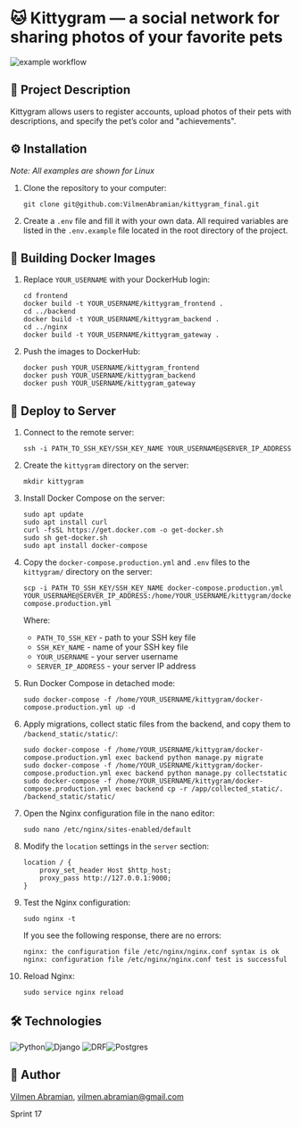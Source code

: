 # 🐱 Kittygram — a social network for sharing photos of your favorite pets
![example workflow](https://github.com/VilmenAbramian/kittygram_final/actions/workflows/main.yml/badge.svg)

## 📖 Project Description

Kittygram allows users to register accounts, upload photos of their pets with descriptions, and specify the pet’s color and "achievements".

## ⚙️ Installation
<i>Note: All examples are shown for Linux</i><br>
1. Clone the repository to your computer:
    ```
    git clone git@github.com:VilmenAbramian/kittygram_final.git
    ```
2. Create a `.env` file and fill it with your own data. All required variables are listed in the `.env.example` file located in the root directory of the project.

## 🐳 Building Docker Images

1. Replace `YOUR_USERNAME` with your DockerHub login:
    ```
    cd frontend
    docker build -t YOUR_USERNAME/kittygram_frontend .
    cd ../backend
    docker build -t YOUR_USERNAME/kittygram_backend .
    cd ../nginx
    docker build -t YOUR_USERNAME/kittygram_gateway . 
    ```
2. Push the images to DockerHub:
    ```
    docker push YOUR_USERNAME/kittygram_frontend
    docker push YOUR_USERNAME/kittygram_backend
    docker push YOUR_USERNAME/kittygram_gateway
    ```

## 🚀 Deploy to Server

1. Connect to the remote server:
    ```
    ssh -i PATH_TO_SSH_KEY/SSH_KEY_NAME YOUR_USERNAME@SERVER_IP_ADDRESS 
    ```
2. Create the `kittygram` directory on the server:
    ```
    mkdir kittygram
    ```
3. Install Docker Compose on the server:
    ```
    sudo apt update
    sudo apt install curl
    curl -fsSL https://get.docker.com -o get-docker.sh
    sudo sh get-docker.sh
    sudo apt install docker-compose
    ```
4. Copy the `docker-compose.production.yml` and `.env` files to the `kittygram/` directory on the server:
    ```
    scp -i PATH_TO_SSH_KEY/SSH_KEY_NAME docker-compose.production.yml YOUR_USERNAME@SERVER_IP_ADDRESS:/home/YOUR_USERNAME/kittygram/docker-compose.production.yml
    ```
    Where:
    - `PATH_TO_SSH_KEY` - path to your SSH key file
    - `SSH_KEY_NAME` - name of your SSH key file
    - `YOUR_USERNAME` - your server username
    - `SERVER_IP_ADDRESS` - your server IP address

5. Run Docker Compose in detached mode:
    ```
    sudo docker-compose -f /home/YOUR_USERNAME/kittygram/docker-compose.production.yml up -d
    ```
6. Apply migrations, collect static files from the backend, and copy them to `/backend_static/static/`:
    ```
    sudo docker-compose -f /home/YOUR_USERNAME/kittygram/docker-compose.production.yml exec backend python manage.py migrate
    sudo docker-compose -f /home/YOUR_USERNAME/kittygram/docker-compose.production.yml exec backend python manage.py collectstatic
    sudo docker-compose -f /home/YOUR_USERNAME/kittygram/docker-compose.production.yml exec backend cp -r /app/collected_static/. /backend_static/static/
    ```
7. Open the Nginx configuration file in the nano editor:
    ```
    sudo nano /etc/nginx/sites-enabled/default
    ```
8. Modify the `location` settings in the `server` section:
    ```
    location / {
        proxy_set_header Host $http_host;
        proxy_pass http://127.0.0.1:9000;
    }
    ```
9. Test the Nginx configuration:
    ```
    sudo nginx -t
    ```
    If you see the following response, there are no errors:
    ```
    nginx: the configuration file /etc/nginx/nginx.conf syntax is ok
    nginx: configuration file /etc/nginx/nginx.conf test is successful
    ```
10. Reload Nginx:
    ```
    sudo service nginx reload
    ```

## 🛠 Technologies
![Python](https://img.shields.io/badge/Python-14354C?style=for-the-badge&logo=python&logoColor=white)![Django](https://img.shields.io/badge/Django-092E20?style=for-the-badge&logo=django&logoColor=white)
![DRF](https://img.shields.io/badge/DRF-Django%20REST%20framework-red?style=for-the-badge)![Postgres](https://img.shields.io/badge/PostgreSQL-316192?style=for-the-badge&logo=postgresql&logoColor=white)

## 👤 Author
[Vilmen Abramian](https://github.com/VilmenAbramian), vilmen.abramian@gmail.com  

Sprint 17
